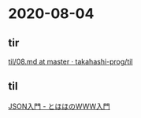 # 2020-08-04

## tir
[til/08\.md at master · takahashi\-prog/til](https://github.com/takahashi-prog/til/blob/master/tir/2020/08.md#04)

## til
[JSON入門 \- とほほのWWW入門](http://www.tohoho-web.com/ex/json.html)